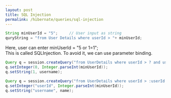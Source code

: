 ```yaml
---
layout: post
title: SQL Injection
permalink: /hibernate/queries/sql-injection
---
```


```java
String minUserId = "5";		// User input as string
quryString = "from User Details where userId > "+ minUserId;
```
Here, user can enter minUserId = "5 or 1=1";  
This is called SQLInjection. To avoid it, we can use parameter binding.
```java
Query q = session.createQuery("from UserDetails where userId > ? and username = ?");
q.setInteger(0, Integer.parseInt(minUserId));
q.setString(1, username);

Query q = session.createQuery("from UserDetails where userId > :userId and username = :username");
q.setInteger("userId", Integer.parseInt(minUserId));
q.setString("username", name);
```
